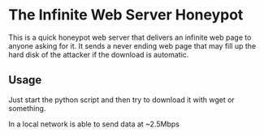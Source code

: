 # The Infinite Web Server Honeypot

This is a quick honeypot web server that delivers an infinite web page to anyone asking for it. It sends a never ending web page that may fill up the hard disk of the attacker if the download is automatic.

## Usage
Just start the python script and then try to download it with wget or something.

In a local network is able to send data at ~2.5Mbps

